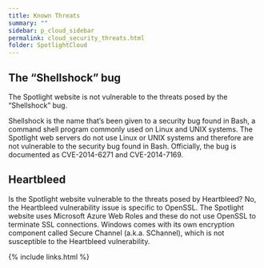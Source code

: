 ```yaml
---
title: Known Threats
summary: ""
sidebar: p_cloud_sidebar
permalink: cloud_security_threats.html
folder: SpotlightCloud
---
```



## The “Shellshock” bug

The Spotlight website is not vulnerable to the threats posed by the “Shellshock” bug.

Shellshock is the name that’s been given to a security bug found in Bash, a command shell program commonly used on Linux and UNIX systems. The Spotlight web servers do not use Linux or UNIX systems and therefore are not vulnerable to the security bug found in Bash. Officially, the bug is documented as CVE-2014-6271 and CVE-2014-7169.

## Heartbleed

Is the Spotlight website vulnerable to the threats posed by Heartbleed? No, the Heartbleed vulnerability issue is specific to OpenSSL. The Spotlight website uses Microsoft Azure Web Roles and these do not use OpenSSL to terminate SSL connections. Windows comes with its own encryption component called Secure Channel (a.k.a. SChannel), which is not susceptible to the Heartbleed vulnerability.

{% include links.html %}
